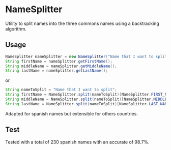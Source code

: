 NameSplitter
============

Utility to split names into the three commons names using a backtracking algorithm.

## Usage

```java
NameSplitter nameSplitter = new NameSplitter("Name that I want to split");
String firstName = nameSplitter.getFirstName();
String middleName = nameSplitter.getMiddleName();
String lastName = nameSplitter.getLastName();
```

or

```java
String nameToSplit = "Name that I want to split";
String firstName = NameSplitter.split(nameToSplit)[NameSplitter.FIRST_NAME];
String middleName = NameSplitter.split(nameToSplit)[NameSplitter.MIDDLE_NAME];
String lastName = NameSplitter.split(nameToSplit)[NameSplitter.LAST_NAME];
```

Adapted for spanish names but extensible for others countries.

## Test

Tested with a total of 230 spanish names with an accurate of 98.7%.